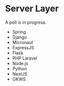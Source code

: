 # Server Layer

A poll is in progress.

* Spring
* Django
* Micronaut
* ExpressJS
* Flask
* PHP Laravel
* Node.js
* Python
* NestJS
* OKWS
